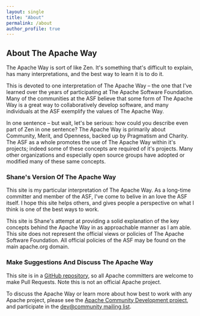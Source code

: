 ```yaml
---
layout: single
title: "About"
permalink: /about
author_profile: true
---
```


## About The Apache Way

The Apache Way is sort of like Zen. It's something that's difficult to explain, has many interpretations, and the best way to learn it is to do it.

This is devoted to one interpretation of The Apache Way – the one that I've learned over the years of participating at The Apache Software Foundation. Many of the communities at the ASF believe that some form of The Apache Way is a great way to collaboratively develop software, and many individuals at the ASF exemplify the values of The Apache Way.

In one sentence – but wait, let's be serious: how could you describe even part of Zen in one sentence? The Apache Way is primarily about Community, Merit, and Openness, backed up by Pragmatism and Charity. The ASF as a whole promotes the use of The Apache Way within it's projects; indeed some of these concepts are required of it's projects. Many other organizations and especially open source groups have adopted or modified many of these same concepts.

### Shane's Version Of The Apache Way

This site is my particular interpretation of The Apache Way. As a long-time committer and member of the ASF, I've come to belive in an love the ASF itself. I hope this site helps others, and gives people a perspective on what I think is one of the best ways to work.

This site is Shane's attempt at providing a solid explanation of the key concepts behind the Apache Way in as approachable manner as I am able. This site does not represent the official views or policies of The Apache Software Foundation. All official policies of the ASF may be found on the main apache.org domain.

### Make Suggestions And Discuss The Apache Way

This site is in a <a href="https://github.com/{{ site.repository }}">GitHub repository</a>, so all Apache committers are welcome to make Pull Requests.  Note this is not an official Apache project.

To discuss the Apache Way or learn more about how best to work with any Apache project, please see the [Apache Community Development project](//community.apache.org/), and participate in the [dev@community mailing list](https://lists.apache.org/list.html?dev@community.apache.org).

